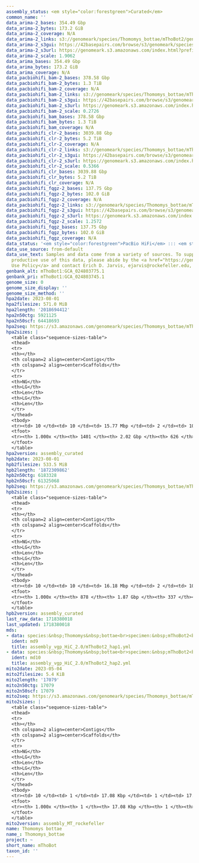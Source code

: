 ```yaml
---
assembly_status: <em style="color:forestgreen">Curated</em>
common_name: ''
data_arima-2_bases: 354.49 Gbp
data_arima-2_bytes: 173.2 GiB
data_arima-2_coverage: N/A
data_arima-2_links: s3://genomeark/species/Thomomys_bottae/mThoBot2/genomic_data/arima/<br>
data_arima-2_s3gui: https://42basepairs.com/browse/s3/genomeark/species/Thomomys_bottae/mThoBot2/genomic_data/arima/
data_arima-2_s3url: https://genomeark.s3.amazonaws.com/index.html?prefix=species/Thomomys_bottae/mThoBot2/genomic_data/arima/
data_arima-2_scale: 1.9062
data_arima_bases: 354.49 Gbp
data_arima_bytes: 173.2 GiB
data_arima_coverage: N/A
data_pacbiohifi_bam-2_bases: 378.58 Gbp
data_pacbiohifi_bam-2_bytes: 1.3 TiB
data_pacbiohifi_bam-2_coverage: N/A
data_pacbiohifi_bam-2_links: s3://genomeark/species/Thomomys_bottae/mThoBot2/genomic_data/pacbio_hifi/<br>
data_pacbiohifi_bam-2_s3gui: https://42basepairs.com/browse/s3/genomeark/species/Thomomys_bottae/mThoBot2/genomic_data/pacbio_hifi/
data_pacbiohifi_bam-2_s3url: https://genomeark.s3.amazonaws.com/index.html?prefix=species/Thomomys_bottae/mThoBot2/genomic_data/pacbio_hifi/
data_pacbiohifi_bam-2_scale: 0.2726
data_pacbiohifi_bam_bases: 378.58 Gbp
data_pacbiohifi_bam_bytes: 1.3 TiB
data_pacbiohifi_bam_coverage: N/A
data_pacbiohifi_clr-2_bases: 3039.88 Gbp
data_pacbiohifi_clr-2_bytes: 5.2 TiB
data_pacbiohifi_clr-2_coverage: N/A
data_pacbiohifi_clr-2_links: s3://genomeark/species/Thomomys_bottae/mThoBot2/genomic_data/pacbio_hifi/<br>
data_pacbiohifi_clr-2_s3gui: https://42basepairs.com/browse/s3/genomeark/species/Thomomys_bottae/mThoBot2/genomic_data/pacbio_hifi/
data_pacbiohifi_clr-2_s3url: https://genomeark.s3.amazonaws.com/index.html?prefix=species/Thomomys_bottae/mThoBot2/genomic_data/pacbio_hifi/
data_pacbiohifi_clr-2_scale: 0.5366
data_pacbiohifi_clr_bases: 3039.88 Gbp
data_pacbiohifi_clr_bytes: 5.2 TiB
data_pacbiohifi_clr_coverage: N/A
data_pacbiohifi_fqgz-2_bases: 137.75 Gbp
data_pacbiohifi_fqgz-2_bytes: 102.0 GiB
data_pacbiohifi_fqgz-2_coverage: N/A
data_pacbiohifi_fqgz-2_links: s3://genomeark/species/Thomomys_bottae/mThoBot2/genomic_data/pacbio_hifi/<br>
data_pacbiohifi_fqgz-2_s3gui: https://42basepairs.com/browse/s3/genomeark/species/Thomomys_bottae/mThoBot2/genomic_data/pacbio_hifi/
data_pacbiohifi_fqgz-2_s3url: https://genomeark.s3.amazonaws.com/index.html?prefix=species/Thomomys_bottae/mThoBot2/genomic_data/pacbio_hifi/
data_pacbiohifi_fqgz-2_scale: 1.2572
data_pacbiohifi_fqgz_bases: 137.75 Gbp
data_pacbiohifi_fqgz_bytes: 102.0 GiB
data_pacbiohifi_fqgz_coverage: N/A
data_status: '<em style="color:forestgreen">PacBio HiFi</em> ::: <em style="color:forestgreen">Arima</em>'
data_use_source: from-default
data_use_text: Samples and data come from a variety of sources. To support fair and
  productive use of this data, please abide by the <a href="https://genome10k.soe.ucsc.edu/data-use-policies/">Data
  Use Policy</a> and contact Erich D. Jarvis, ejarvis@rockefeller.edu, with any questions.
genbank_alt: mThoBot1:GCA_024803775.1
genbank_pri: mThoBot1:GCA_024803745.1
genome_size: 0
genome_size_display: ''
genome_size_method: ''
hpa2date: 2023-08-01
hpa2filesize: 571.0 MiB
hpa2length: '2018694412'
hpa2n50ctg: 5921125
hpa2n50scf: 64418693
hpa2seq: https://s3.amazonaws.com/genomeark/species/Thomomys_bottae/mThoBot2/assembly_curated/mThoBot2.hap1.cur.20230801.fasta.gz
hpa2sizes: |
  <table class="sequence-sizes-table">
  <thead>
  <tr>
  <th></th>
  <th colspan=2 align=center>Contigs</th>
  <th colspan=2 align=center>Scaffolds</th>
  </tr>
  <tr>
  <th>NG</th>
  <th>LG</th>
  <th>Len</th>
  <th>LG</th>
  <th>Len</th>
  </tr>
  </thead>
  <tbody>
  <tr><td> 10 </td><td> 10 </td><td> 15.77 Mbp </td><td> 2 </td><td> 106.04 Mbp </td></tr><tr><td> 20 </td><td> 26 </td><td> 10.88 Mbp </td><td> 5 </td><td> 86.34 Mbp </td></tr><tr><td> 30 </td><td> 46 </td><td> 9.06 Mbp </td><td> 7 </td><td> 84.78 Mbp </td></tr><tr><td> 40 </td><td> 71 </td><td> 7.36 Mbp </td><td> 9 </td><td> 71.53 Mbp </td></tr><tr style="background-color:#cccccc;"><td> 50 </td><td> 102 </td><td style="background-color:#88ff88;"> 5.92 Mbp </td><td> 12 </td><td style="background-color:#88ff88;"> 64.42 Mbp </td></tr><tr><td> 60 </td><td> 140 </td><td> 4.57 Mbp </td><td> 16 </td><td> 59.48 Mbp </td></tr><tr><td> 70 </td><td> 192 </td><td> 3.23 Mbp </td><td> 20 </td><td> 48.60 Mbp </td></tr><tr><td> 80 </td><td> 269 </td><td> 2.00 Mbp </td><td> 25 </td><td> 28.37 Mbp </td></tr><tr><td> 90 </td><td> 409 </td><td> 0.93 Mbp </td><td> 36 </td><td> 7.95 Mbp </td></tr><tr><td> 100 </td><td> 1401 </td><td> 11.06 Kbp </td><td> 626 </td><td> 11.06 Kbp </td></tr></tbody>
  <tfoot>
  <tr><th> 1.000x </th><th> 1401 </th><th> 2.02 Gbp </th><th> 626 </th><th> 2.02 Gbp </th></tr>
  </tfoot>
  </table>
hpa2version: assembly_curated
hpb2date: 2023-08-01
hpb2filesize: 533.5 MiB
hpb2length: '1872309862'
hpb2n50ctg: 6183328
hpb2n50scf: 61325068
hpb2seq: https://s3.amazonaws.com/genomeark/species/Thomomys_bottae/mThoBot2/assembly_curated/mThoBot2.hap2.cur.20230801.fasta.gz
hpb2sizes: |
  <table class="sequence-sizes-table">
  <thead>
  <tr>
  <th></th>
  <th colspan=2 align=center>Contigs</th>
  <th colspan=2 align=center>Scaffolds</th>
  </tr>
  <tr>
  <th>NG</th>
  <th>LG</th>
  <th>Len</th>
  <th>LG</th>
  <th>Len</th>
  </tr>
  </thead>
  <tbody>
  <tr><td> 10 </td><td> 10 </td><td> 16.18 Mbp </td><td> 2 </td><td> 102.36 Mbp </td></tr><tr><td> 20 </td><td> 23 </td><td> 11.73 Mbp </td><td> 4 </td><td> 86.10 Mbp </td></tr><tr><td> 30 </td><td> 42 </td><td> 8.82 Mbp </td><td> 7 </td><td> 82.32 Mbp </td></tr><tr><td> 40 </td><td> 64 </td><td> 7.61 Mbp </td><td> 9 </td><td> 69.54 Mbp </td></tr><tr style="background-color:#cccccc;"><td> 50 </td><td> 92 </td><td style="background-color:#88ff88;"> 6.18 Mbp </td><td> 12 </td><td style="background-color:#88ff88;"> 61.33 Mbp </td></tr><tr><td> 60 </td><td> 126 </td><td> 4.78 Mbp </td><td> 15 </td><td> 59.15 Mbp </td></tr><tr><td> 70 </td><td> 170 </td><td> 3.73 Mbp </td><td> 18 </td><td> 50.19 Mbp </td></tr><tr><td> 80 </td><td> 230 </td><td> 2.56 Mbp </td><td> 23 </td><td> 31.63 Mbp </td></tr><tr><td> 90 </td><td> 329 </td><td> 1.24 Mbp </td><td> 32 </td><td> 11.83 Mbp </td></tr><tr><td> 100 </td><td> 878 </td><td> 14.78 Kbp </td><td> 337 </td><td> 14.78 Kbp </td></tr></tbody>
  <tfoot>
  <tr><th> 1.000x </th><th> 878 </th><th> 1.87 Gbp </th><th> 337 </th><th> 1.87 Gbp </th></tr>
  </tfoot>
  </table>
hpb2version: assembly_curated
last_raw_data: 1718380018
last_updated: 1718380018
mds:
- data: species:&nbsp;Thomomys&nbsp;bottae<br>specimen:&nbsp;mThoBot2<br>projects:&nbsp;<br>&nbsp;&nbsp;-&nbsp;vgp<br>data_location:&nbsp;S3<br>release_to:&nbsp;S3<br>haplotype_to_curate:&nbsp;hap1<br>hap1:&nbsp;s3://genomeark/species/Thomomys_bottae/mThoBot2/assembly_vgp_HiC_2.0/mThoBot2.HiC.hap1.20230503.fasta.gz<br>hap2:&nbsp;s3://genomeark/species/Thomomys_bottae/mThoBot2/assembly_vgp_HiC_2.0/mThoBot2.HiC.hap2.20230503.fasta.gz<br>pretext_hap1:&nbsp;s3://genomeark/species/Thomomys_bottae/mThoBot2/assembly_vgp_HiC_2.0/evaluation/hap1/pretext/mThoBot2_hap1__s2_heatmap.pretext<br>pretext_hap2:&nbsp;s3://genomeark/species/Thomomys_bottae/mThoBot2/assembly_vgp_HiC_2.0/evaluation/hap2/pretext/mThoBot2_hap2__s2_heatmap.pretext<br>kmer_spectra_img:&nbsp;s3://genomeark/species/Thomomys_bottae/mThoBot2/assembly_vgp_HiC_2.0/evaluation/merqury_postpurge/mThoBot2_png/<br>mito:&nbsp;s3://genomeark/species/Thomomys_bottae/mThoBot2/assembly_MT_rockefeller/mThoBot2.MT.20230504.fasta.gz<br>mito_gb:&nbsp;s3://genomeark/species/Thomomys_bottae/mThoBot2/assembly_MT_rockefeller/mThoBot2.MT.20230504.gb<br>pacbio_read_dir:&nbsp;s3://genomeark/species/Thomomys_bottae/mThoBot2/genomic_data/pacbio_hifi/<br>pacbio_read_type:&nbsp;hifi<br>hic_read_dir:&nbsp;s3://genomeark/species/Thomomys_bottae/mThoBot2/genomic_data/arima/<br>pipeline:<br>&nbsp;&nbsp;-&nbsp;hifiasm&nbsp;(0.19.3+galaxy0)<br>&nbsp;&nbsp;-&nbsp;purge_dups&nbsp;(1.2.6+galaxy0)<br>&nbsp;&nbsp;-&nbsp;yahs&nbsp;(1.2a.2+galaxy0)<br>assembled_by_group:&nbsp;Rockefeller<br>notes:&nbsp;This&nbsp;was&nbsp;a&nbsp;hifiasm-HiC&nbsp;assembly&nbsp;of&nbsp;mThoBot2,&nbsp;resulting&nbsp;in&nbsp;two&nbsp;complete&nbsp;haplotypes.&nbsp;This&nbsp;individual&nbsp;did&nbsp;not&nbsp;have&nbsp;bionano&nbsp;data.&nbsp;HiC&nbsp;scaffolding&nbsp;was&nbsp;performed&nbsp;with&nbsp;yahs.&nbsp;The&nbsp;HiC&nbsp;prep&nbsp;was&nbsp;Arima&nbsp;kit&nbsp;2.&nbsp;I&nbsp;am&nbsp;submitting&nbsp;both&nbsp;hap1&nbsp;&&nbsp;hap2&nbsp;for&nbsp;dual&nbsp;curation.&nbsp;This&nbsp;is&nbsp;the&nbsp;curation&nbsp;ticket&nbsp;for&nbsp;hap1.&nbsp;
  ident: md9
  title: assembly_vgp_HiC_2.0/mThoBot2_hap1.yml
- data: species:&nbsp;Thomomys&nbsp;bottae<br>specimen:&nbsp;mThoBot2<br>projects:&nbsp;<br>&nbsp;&nbsp;-&nbsp;vgp<br>data_location:&nbsp;S3<br>release_to:&nbsp;S3<br>haplotype_to_curate:&nbsp;hap2<br>hap1:&nbsp;s3://genomeark/species/Thomomys_bottae/mThoBot2/assembly_vgp_HiC_2.0/mThoBot2.HiC.hap1.20230503.fasta.gz<br>hap2:&nbsp;s3://genomeark/species/Thomomys_bottae/mThoBot2/assembly_vgp_HiC_2.0/mThoBot2.HiC.hap2.20230503.fasta.gz<br>pretext_hap1:&nbsp;s3://genomeark/species/Thomomys_bottae/mThoBot2/assembly_vgp_HiC_2.0/evaluation/hap1/pretext/mThoBot2_hap1__s2_heatmap.pretext<br>pretext_hap2:&nbsp;s3://genomeark/species/Thomomys_bottae/mThoBot2/assembly_vgp_HiC_2.0/evaluation/hap2/pretext/mThoBot2_hap2__s2_heatmap.pretext<br>kmer_spectra_img:&nbsp;s3://genomeark/species/Thomomys_bottae/mThoBot2/assembly_vgp_HiC_2.0/evaluation/merqury_postpurge/mThoBot2_png/<br>mito:&nbsp;s3://genomeark/species/Thomomys_bottae/mThoBot2/assembly_MT_rockefeller/mThoBot2.MT.20230504.fasta.gz<br>mito_gb:&nbsp;s3://genomeark/species/Thomomys_bottae/mThoBot2/assembly_MT_rockefeller/mThoBot2.MT.20230504.gb<br>pacbio_read_dir:&nbsp;s3://genomeark/species/Thomomys_bottae/mThoBot2/genomic_data/pacbio_hifi/<br>pacbio_read_type:&nbsp;hifi<br>hic_read_dir:&nbsp;s3://genomeark/species/Thomomys_bottae/mThoBot2/genomic_data/arima/<br>pipeline:<br>&nbsp;&nbsp;-&nbsp;hifiasm&nbsp;(0.19.3+galaxy0)<br>&nbsp;&nbsp;-&nbsp;purge_dups&nbsp;(1.2.6+galaxy0)<br>&nbsp;&nbsp;-&nbsp;yahs&nbsp;(1.2a.2+galaxy0)<br>assembled_by_group:&nbsp;Rockefeller<br>notes:&nbsp;This&nbsp;was&nbsp;a&nbsp;hifiasm-HiC&nbsp;assembly&nbsp;of&nbsp;mThoBot2,&nbsp;resulting&nbsp;in&nbsp;two&nbsp;complete&nbsp;haplotypes.&nbsp;This&nbsp;individual&nbsp;did&nbsp;not&nbsp;have&nbsp;bionano&nbsp;data.&nbsp;HiC&nbsp;scaffolding&nbsp;was&nbsp;performed&nbsp;with&nbsp;yahs.&nbsp;The&nbsp;HiC&nbsp;prep&nbsp;was&nbsp;Arima&nbsp;kit&nbsp;2.&nbsp;I&nbsp;am&nbsp;submitting&nbsp;both&nbsp;hap1&nbsp;&&nbsp;hap2&nbsp;for&nbsp;dual&nbsp;curation.&nbsp;This&nbsp;is&nbsp;the&nbsp;curation&nbsp;ticket&nbsp;for&nbsp;hap2.&nbsp;
  ident: md10
  title: assembly_vgp_HiC_2.0/mThoBot2_hap2.yml
mito2date: 2023-05-04
mito2filesize: 5.4 KiB
mito2length: '17079'
mito2n50ctg: 17079
mito2n50scf: 17079
mito2seq: https://s3.amazonaws.com/genomeark/species/Thomomys_bottae/mThoBot2/assembly_MT_rockefeller/mThoBot2.MT.20230504.fasta.gz
mito2sizes: |
  <table class="sequence-sizes-table">
  <thead>
  <tr>
  <th></th>
  <th colspan=2 align=center>Contigs</th>
  <th colspan=2 align=center>Scaffolds</th>
  </tr>
  <tr>
  <th>NG</th>
  <th>LG</th>
  <th>Len</th>
  <th>LG</th>
  <th>Len</th>
  </tr>
  </thead>
  <tbody>
  <tr><td> 10 </td><td> 1 </td><td> 17.08 Kbp </td><td> 1 </td><td> 17.08 Kbp </td></tr><tr><td> 20 </td><td> 1 </td><td> 17.08 Kbp </td><td> 1 </td><td> 17.08 Kbp </td></tr><tr><td> 30 </td><td> 1 </td><td> 17.08 Kbp </td><td> 1 </td><td> 17.08 Kbp </td></tr><tr><td> 40 </td><td> 1 </td><td> 17.08 Kbp </td><td> 1 </td><td> 17.08 Kbp </td></tr><tr style="background-color:#cccccc;"><td> 50 </td><td> 1 </td><td style="background-color:#ff8888;"> 17.08 Kbp </td><td> 1 </td><td style="background-color:#ff8888;"> 17.08 Kbp </td></tr><tr><td> 60 </td><td> 1 </td><td> 17.08 Kbp </td><td> 1 </td><td> 17.08 Kbp </td></tr><tr><td> 70 </td><td> 1 </td><td> 17.08 Kbp </td><td> 1 </td><td> 17.08 Kbp </td></tr><tr><td> 80 </td><td> 1 </td><td> 17.08 Kbp </td><td> 1 </td><td> 17.08 Kbp </td></tr><tr><td> 90 </td><td> 1 </td><td> 17.08 Kbp </td><td> 1 </td><td> 17.08 Kbp </td></tr><tr><td> 100 </td><td> 1 </td><td> 17.08 Kbp </td><td> 1 </td><td> 17.08 Kbp </td></tr></tbody>
  <tfoot>
  <tr><th> 1.000x </th><th> 1 </th><th> 17.08 Kbp </th><th> 1 </th><th> 17.08 Kbp </th></tr>
  </tfoot>
  </table>
mito2version: assembly_MT_rockefeller
name: Thomomys bottae
name_: Thomomys_bottae
project: ~
short_name: mThoBot
taxon_id: ''
---
```

